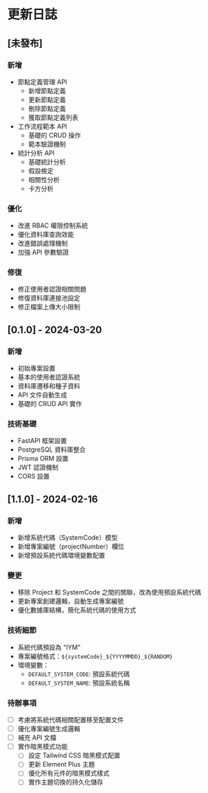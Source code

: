 # 更新日誌

## [未發布]

### 新增
- 節點定義管理 API
  - 新增節點定義
  - 更新節點定義
  - 刪除節點定義
  - 獲取節點定義列表
- 工作流程範本 API
  - 基礎的 CRUD 操作
  - 範本驗證機制
- 統計分析 API
  - 基礎統計分析
  - 假設檢定
  - 相關性分析
  - 卡方分析

### 優化
- 改進 RBAC 權限控制系統
- 優化資料庫查詢效能
- 改進錯誤處理機制
- 加強 API 參數驗證

### 修復
- 修正使用者認證相關問題
- 修復資料庫連接池設定
- 修正檔案上傳大小限制

## [0.1.0] - 2024-03-20

### 新增
- 初始專案設置
- 基本的使用者認證系統
- 資料庫遷移和種子資料
- API 文件自動生成
- 基礎的 CRUD API 實作

### 技術基礎
- FastAPI 框架設置
- PostgreSQL 資料庫整合
- Prisma ORM 設置
- JWT 認證機制
- CORS 設置

## [1.1.0] - 2024-02-16

### 新增
- 新增系統代碼（SystemCode）模型
- 新增專案編號（projectNumber）欄位
- 新增預設系統代碼環境變數配置

### 變更
- 移除 Project 和 SystemCode 之間的關聯，改為使用預設系統代碼
- 更新專案創建邏輯，自動生成專案編號
- 優化數據庫結構，簡化系統代碼的使用方式

### 技術細節
- 系統代碼預設為 "IYM"
- 專案編號格式：`${systemCode}_${YYYYMMDD}_${RANDOM}`
- 環境變數：
  - `DEFAULT_SYSTEM_CODE`: 預設系統代碼
  - `DEFAULT_SYSTEM_NAME`: 預設系統名稱

### 待辦事項
- [ ] 考慮將系統代碼相關配置移至配置文件
- [ ] 優化專案編號生成邏輯
- [ ] 補充 API 文檔 
- [ ] 實作暗黑模式功能
  - [ ] 設定 Tailwind CSS 暗黑模式配置
  - [ ] 更新 Element Plus 主題
  - [ ] 優化所有元件的暗黑模式樣式
  - [ ] 實作主題切換的持久化儲存 